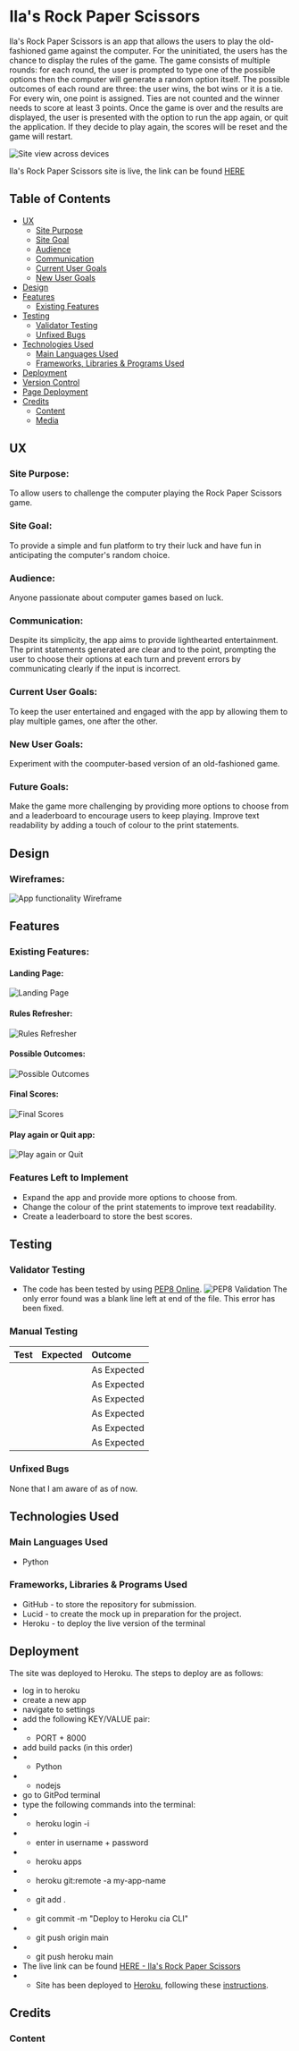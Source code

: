 # Ila's Rock Paper Scissors
Ila's Rock Paper Scissors is an app that allows the users to play the old-fashioned game against the computer. For the uninitiated, the users has the chance to display the rules of the game. The game consists of multiple rounds: for each round, the user is prompted to type one of the possible options then the computer will generate a random option itself. The possible outcomes of each round are three: the user wins, the bot wins or it is a tie. For every win, one point is assigned. Ties are not counted and the winner needs to score at least 3 points. Once the game is over and the results are displayed, the user is presented with the option to run the app again, or quit the application. If they decide to play again, the scores will be reset and the game will restart.

![Site view across devices](assets/images/readme-amiresponsive.png)

Ila's Rock Paper Scissors site is live, the link can be found [HERE](https://rock-paper-scissors-by-ila-72f68cf0d429.herokuapp.com/)

## Table of Contents
+ [UX](#ux "UX")
  + [Site Purpose](#site-purpose "Site Purpose")
  + [Site Goal](#site-goal "Site Goal")
  + [Audience](#audience "Audience")
  + [Communication](#communication "Communication")
  + [Current User Goals](#current-user-goals "Current User Goals")
  + [New User Goals](#new-user-goals "New User Goals")
+ [Design](#design "Design")
+ [Features](#features "Features")
  + [Existing Features](#existing-features "Existing Features")
+ [Testing](#testing "Testing")
  + [Validator Testing](#validator-testing "Validator Testing")
  + [Unfixed Bugs](#unfixed-bugs "Unfixed Bugs")
+ [Technologies Used](#technologies-used "Technologies Used")
  + [Main Languages Used](#main-languages-used "Main Languages Used")
  + [Frameworks, Libraries & Programs Used](#frameworks-libraries-programs-used "Frameworks, Libraries & Programs Used")
+ [Deployment](#deployment "Deployment")
+ [Version Control](#version-control "Version Control")
+ [Page Deployment](#page-deployment "Page Deployment")
+ [Credits](#credits "Credits")
  + [Content](#content "Content")
  + [Media](#media "Media")

## UX

### Site Purpose:
To allow users to challenge the computer playing the Rock Paper Scissors game.

### Site Goal: 
To provide a simple and fun platform to try their luck and have fun in anticipating the computer's random choice.

### Audience:
Anyone passionate about computer games based on luck.

### Communication:
Despite its simplicity, the app aims to provide lighthearted entertainment. The print statements generated are clear and to the point, prompting the user to choose their options at each turn and prevent errors by communicating clearly if the input is incorrect. 

### Current User Goals:
To keep the user entertained and engaged with the app by allowing them to play multiple games, one after the other. 

### New User Goals:
Experiment with the coomputer-based version of an old-fashioned game.

### Future Goals:
Make the game more challenging by providing more options to choose from and a leaderboard to encourage users to keep playing. Improve text readability by adding a touch of colour to the print statements.

## Design

### Wireframes:
![App functionality Wireframe](assets/images/readme-wireframe.png)

## Features

### Existing Features:

#### Landing Page:
![Landing Page](assets/images/readme-landingpage.png)

#### Rules Refresher:
![Rules Refresher](assets/images/readme-rulesrefresher.png)

#### Possible Outcomes:
![Possible Outcomes](assets/images/readme-outcomes.png)

#### Final Scores:
![Final Scores](assets/images/readme-finalscores.png)

#### Play again or Quit app:
![Play again or Quit](assets/images/readme-quit-restart.png)

### Features Left to Implement
- Expand the app and provide more options to choose from.
- Change the colour of the print statements to improve text readability. 
- Create a leaderboard to store the best scores.

## Testing

### Validator Testing
- The code has been tested by using [PEP8 Online](http://pep8online.com/).
![PEP8 Validation](assets/images/readme-pep8.png)
The only error found was a blank line left at end of the file. This error has been fixed.

### Manual Testing
| Test            | Expected            | Outcome     |
| :-------------- | :------------------ | :---------- |
|                |                     | As Expected |
|                |                     | As Expected |
|                |                     | As Expected |
|                |                     | As Expected |
|                |                     | As Expected |
|                |                     | As Expected |

### Unfixed Bugs
None that I am aware of as of now.

## Technologies Used
### Main Languages Used
- Python

### Frameworks, Libraries & Programs Used
- GitHub - to store the repository for submission.
- Lucid - to create the mock up in preparation for the project.
- Heroku - to deploy the live version of the terminal

## Deployment
The site was deployed to Heroku. The steps to deploy are as follows:
- log in to heroku
- create a new app
- navigate to settings
- add the following KEY/VALUE pair:
- - PORT + 8000
- add build packs (in this order)
- - Python
- - nodejs
- go to GitPod terminal
- type the following commands into the terminal:
- - heroku login -i
- - enter in username + password
- - heroku apps
- - heroku git:remote -a my-app-name 
- - git add .
- - git commit -m "Deploy to Heroku cia CLI"
- - git push origin main
- - git push heroku main
- The live link can be found [HERE - Ila's Rock Paper Scissors](hhttps://rock-paper-scissors-by-ila-72f68cf0d429.herokuapp.com/)
- * Site has been deployed to [Heroku](https://heroku.com/), following these [instructions]().

## Credits

### Content